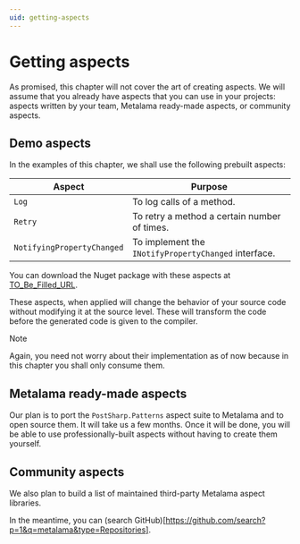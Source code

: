 ```yaml
---
uid: getting-aspects
---
```

# Getting aspects

As promised, this chapter will not cover the art of creating aspects. We will assume that you already have aspects that you can use in your projects: aspects written by your team, Metalama ready-made aspects, or community aspects.


## Demo aspects

In the examples of this chapter, we shall use the following prebuilt aspects:

|Aspect | Purpose |
|-------|----------|
|`Log` | To log calls of a method.
|`Retry` | To retry a method a certain number of times.
|`NotifyingPropertyChanged` | To implement the `INotifyPropertyChanged` interface.

You can download the Nuget package with these aspects at [TO_Be_Filled_URL](here).

These aspects, when applied will change the behavior of your source code without modifying it at the source level. These will transform the code before the generated code is given to the compiler. 

> [!NOTE]
> Again, you need not worry about their implementation as of now because in this chapter you shall only consume them. 


## Metalama ready-made aspects

Our plan is to port the `PostSharp.Patterns` aspect suite to Metalama and to open source them. It will take us a few months. Once it will be done, you will be able to use professionally-built aspects without having to create them yourself.


## Community aspects

We also plan to build a list of maintained third-party Metalama aspect libraries.

In the meantime, you can (search GitHub)[https://github.com/search?p=1&q=metalama&type=Repositories].

